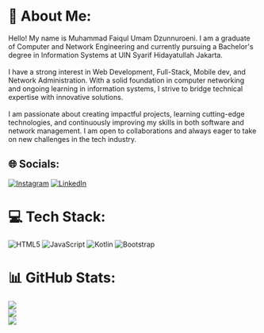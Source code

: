 # 💫 About Me:
Hello! My name is Muhammad Faiqul Umam Dzunnuroeni. I am a graduate of Computer and Network Engineering and currently pursuing a Bachelor's degree in Information Systems at UIN Syarif Hidayatullah Jakarta.<br><br>I have a strong interest in Web Development, Full-Stack, Mobile dev, and Network Administration. With a solid foundation in computer networking and ongoing learning in information systems, I strive to bridge technical expertise with innovative solutions.<br><br>I am passionate about creating impactful projects, learning cutting-edge technologies, and continuously improving my skills in both software and network management. I am open to collaborations and always eager to take on new challenges in the tech industry.


## 🌐 Socials:
[![Instagram](https://img.shields.io/badge/Instagram-%23E4405F.svg?logo=Instagram&logoColor=white)](https://instagram.com/qudznnrn) [![LinkedIn](https://img.shields.io/badge/LinkedIn-%230077B5.svg?logo=linkedin&logoColor=white)](https://linkedin.com/in/mfaiquludz) 

# 💻 Tech Stack:
![HTML5](https://img.shields.io/badge/html5-%23E34F26.svg?style=for-the-badge&logo=html5&logoColor=white) ![JavaScript](https://img.shields.io/badge/javascript-%23323330.svg?style=for-the-badge&logo=javascript&logoColor=%23F7DF1E) ![Kotlin](https://img.shields.io/badge/kotlin-%237F52FF.svg?style=for-the-badge&logo=kotlin&logoColor=white) ![Bootstrap](https://img.shields.io/badge/bootstrap-%238511FA.svg?style=for-the-badge&logo=bootstrap&logoColor=white)
# 📊 GitHub Stats:
![](https://github-readme-stats.vercel.app/api?username=Al-Qudzzz&theme=dark&hide_border=false&include_all_commits=false&count_private=false)<br/>
![](https://github-readme-streak-stats.herokuapp.com/?user=Al-Qudzzz&theme=dark&hide_border=false)<br/>
![](https://github-readme-stats.vercel.app/api/top-langs/?username=Al-Qudzzz&theme=dark&hide_border=false&include_all_commits=false&count_private=false&layout=compact)
